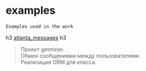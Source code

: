 # examples
    Examples used in the work


h3 [atlanta_messages](https://github.com/eatae/examples/tree/master/atlanta_messages) h3
> Проект getminer.<br>
> Обмен сообщениями между пользователями.<br>
> Реализация ORM для класса.
